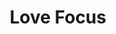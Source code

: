 --- 
title: "Love Focus"
publishdate: "2019-3-27T16:48:46+02:00"
src: "https://365manga.net/manga/love-focus"
image: "https://data.365manga.net/images/thumbnails/24430-love-focus.jpg"
description: "1-3) Love Affair Business photographer Yoshiki, has a phobia of being in love. However, to satisfy his sexual desire, every night he gets together with a different person. His assistant, Shougo, who is younger than he is, has also fallen for him. Shougo doesn't just want to play with him. In this situation, what should he do...? 4) Selfish Bonds When Yamaki runs into his ex-boyfriend on the street, he…"
---